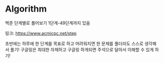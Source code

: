 # Algorithm
백준 단계별로 풀어보기
1단계-49단계까지 있음

링크:
https://www.acmicpc.net/step



초반에는 하루에 한 단계를 목표로 하고
어려워지면 한 문제를 풀더라도 스스로 생각해서 풀기!
구글링은 최대한 자제하고
구글링 하게되면 주석으로 달아서
이해할 수 있게 하기!
